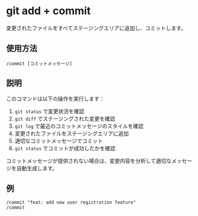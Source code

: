 # git add + commit

変更されたファイルをすべてステージングエリアに追加し、コミットします。

## 使用方法

```
/commit [コミットメッセージ]
```

## 説明

このコマンドは以下の操作を実行します：

1. `git status` で変更状況を確認
2. `git diff` でステージングされた変更を確認
3. `git log` で最近のコミットメッセージのスタイルを確認
4. 変更されたファイルをステージングエリアに追加
5. 適切なコミットメッセージでコミット
6. `git status` でコミットが成功したかを確認

コミットメッセージが提供されない場合は、変更内容を分析して適切なメッセージを自動生成します。

## 例

```
/commit "feat: add new user registration feature"
/commit
```